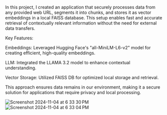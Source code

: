 In this project, I created an application that securely processes data from any provided web URL, segments it into chunks, and stores it as vector embeddings in a local FAISS database. This setup enables fast and accurate retrieval of contextually relevant information without the need for external data transfers.

Key Features:

Embeddings: Leveraged Hugging Face's "all-MiniLM-L6-v2" model for creating efficient, high-quality embeddings.

LLM: Integrated the LLAMA 3.2 model to enhance contextual understanding.

Vector Storage: Utilized FAISS DB for optimized local storage and retrieval.

This approach ensures data remains in our environment, making it a secure solution for applications that require privacy and local processing.

![Screenshot 2024-11-04 at 6 33 30 PM](https://github.com/user-attachments/assets/19019c94-4e93-448e-bd12-a4f503110b50)
![Screenshot 2024-11-04 at 6 33 04 PM](https://github.com/user-attachments/assets/cb0731d0-bdbf-4650-b901-96af130b9462)


